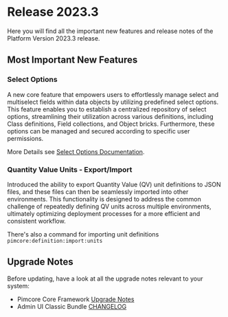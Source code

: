 # Release 2023.3

Here you will find all the important new features and release notes of the Platform Version 2023.3 release. 

## Most Important New Features

### Select Options
A new core feature that empowers users to effortlessly manage select and multiselect fields within data objects by utilizing predefined select options.
This feature enables you to establish a centralized repository of select options, streamlining their utilization across various definitions, including Class definitions, Field collections, and Object bricks.
Furthermore, these options can be managed and secured according to specific user permissions.

More Details see [Select Options Documentation](https://pimcore.com/docs/platform/Pimcore/Objects/Object_Classes/Data_Types/Select_Options).

### Quantity Value Units - Export/Import
Introduced the ability to export Quantity Value (QV) unit definitions to JSON files, and these files can then be seamlessly imported into other environments. 
This functionality is designed to address the common challenge of repeatedly defining QV units across multiple environments, ultimately optimizing deployment processes for a more efficient and consistent workflow.

There's also a command for importing unit definitions `pimcore:definition:import:units`


## Upgrade Notes
Before updating, have a look at all the upgrade notes relevant to your system:
- Pimcore Core Framework [Upgrade Notes](https://pimcore.com/docs/platform/Pimcore/Installation_and_Upgrade/Upgrade_Notes/#pimcore-1110)
- Admin UI Classic Bundle [CHANGELOG](https://github.com/pimcore/admin-ui-classic-bundle/blob/1.x/CHANGELOG.md#v120)
